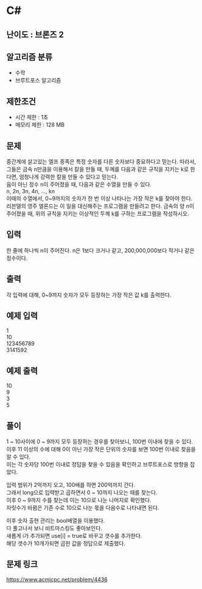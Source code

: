 # C#

## 난이도 : 브론즈 2

## 알고리즘 분류
  - 수학
  - 브루트포스 알고리즘

## 제한조건
  - 시간 제한 : 1초
  - 메모리 제한 : 128 MB

## 문제
중간계에 살고있는 엘프 종족은 특정 숫자를 다른 숫자보다 중요하다고 믿는다. 따라서, 그들은 금속 n만큼을 이용해서 칼을 만들 때, 두께를 다음과 같은 규칙을 지키는 k로 한다면, 엄청나게 강력한 칼을 만들 수 있다고 믿는다.<br/>
음이 아닌 정수 n이 주어졌을 때, 다음과 같은 수열을 만들 수 있다.<br/>
n, 2n, 3n, 4n, ..., kn<br/>
이때의 수열에서, 0~9까지의 숫자가 한 번 이상 나타나는 가장 작은 k를 찾아야 한다.<br/>
리븐델의 영주 엘론드는 이 일을 대신해주는 프로그램을 만들려고 한다. 금속의 양 n이 주어졌을 때, 위의 규칙을 지키는 이상적인 두께 k를 구하는 프로그램을 작성하시오.<br/>


## 입력
한 줄에 하나씩 n이 주어진다. n은 1보다 크거나 같고, 200,000,000보다 작거나 같은 정수이다.<br/>


## 출력
각 입력에 대해, 0~9까지 숫자가 모두 등장하는 가장 작은 값 k를 출력한다.<br/>


## 예제 입력
1<br/>
10<br/>
123456789<br/>
3141592<br/>


## 예제 출력
10<br/>
9<br/>
3<br/>
5<br/>


## 풀이
1 ~ 10사이에 0 ~ 9까지 모두 등장하는 경우를 찾아보니, 100번 이내에 찾을 수 있다.<br/>
이후 11 이상의 수에 대해 0이 아닌 가장 작은 단위의 숫자를 보면 100번 이내로 찾음을 알 수 있다.<br/>
이는 각 숫자당 100번 이내로 정답을 찾을 수 있음을 확인하고 브루트포스로 방향을 잡았다.<br/>


입력 범위가 2억까지 오고, 100배를 하면 200억까지 간다.<br/>
그래서 long으로 입력받고 곱하면서 0 ~ 10까지 나오는 때를 찾는다.<br/>
이후 0 ~ 9까지 수를 찾는데 이는 10으로 나눈 나머지로 확인했다.<br/>
자릿수가 바뀜은 기존 수로 10으로 나눈 몫을 다음수로 나타내면 된다.<br/>


이후 숫자 출현 관리는 bool배열을 이용했다.<br/>
다 풀고나서 보니 비트마스킹도 좋아보인다.<br/>
새롭게 i가 추가되면 use[i] = true로 바꾸고 갯수를 추가한다.<br/>
해당 갯수가 10개가되면 곱한 값을 정답으로 제출했다.<br/>


## 문제 링크
https://www.acmicpc.net/problem/4436